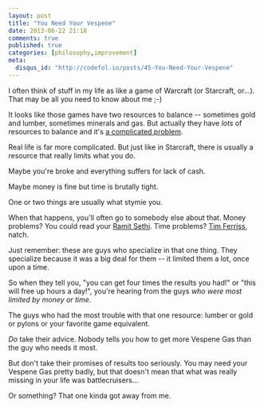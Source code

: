 ```yaml
---
layout: post
title: "You Need Your Vespene"
date: 2013-06-22 21:18
comments: true
published: true
categories: [philosophy,improvement]
meta:
  disqus_id: "http://codefol.io/posts/45-You-Need-Your-Vespene"
---
```

I often think of stuff in my life as like a game of Warcraft (or Starcraft, or...).  That may be all you need to know about me ;-)

It looks like those games have two resources to balance -- sometimes gold and lumber, sometimes minerals and gas.  But actually they have <i>lots</i> of resources to balance and it's <a href="http://www.shamusyoung.com/twentysidedtale/?p=20025">a complicated problem</a>.

Real life is far more complicated.  But just like in Starcraft, there is usually a resource that really limits what you do.

Maybe you're broke and everything suffers for lack of cash.

Maybe money is fine but time is brutally tight.

One or two things are usually what stymie you.

When that happens, you'll often go to somebody else about that.  Money problems?  You could read your <a href="http://www.iwillteachyoutoberich.com/">Ramit Sethi</a>.  Time problems?  <a href="http://www.fourhourworkweek.com/">Tim Ferriss</a>, natch.

Just remember: these are guys who specialize in that one thing.  They specialize because it was a big deal for them -- it limited them a lot, once upon a time.

So when they tell you, "you can get four times the results you had!" or "this will free up hours a day!", you're hearing from the guys <i>who were most limited by money or time</i>.

The guys who had the most trouble with that one resource:  lumber or gold or pylons or your favorite game equivalent.

<i>Do</i> take their advice.  Nobody tells you how to get more Vespene Gas than the guy who needs it most.

But don't take their promises of results too seriously.  You may need your Vespene Gas pretty badly, but that doesn't mean that what was really missing in your life was battlecruisers...

Or something?  That one kinda got away from me.
